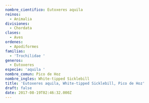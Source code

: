 ```yaml
---
nombre_cientifico: Eutoxeres aquila
reinos:
  - Animalia
divisiones:
  - Chordata
clases:
  - Aves
ordenes:
  - Apodiformes
familias:
  - 'Trochilidae '
generos:
  - Eutoxeres
especie: 'aquila '
nombre_comun: Pico de Hoz
nombre_ingles: White-tipped Sicklebill
title: 'Eutoxeres aquila, White-tipped Sicklebill, Pico de Hoz'
draft: false
date: 2017-08-19T02:46:32.000Z
---
```


